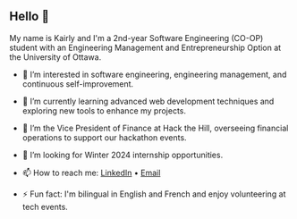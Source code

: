 ## Hello 👋 

My name is Kairly and I'm a 2nd-year Software Engineering (CO-OP) student with an Engineering Management and Entrepreneurship Option at the University of Ottawa.


- 👀 I’m interested in software engineering, engineering management, and continuous self-improvement.
  
- 🌱 I’m currently learning advanced web development techniques and exploring new tools to enhance my projects.
  
- 💼 I’m the Vice President of Finance at Hack the Hill, overseeing financial operations to support our hackathon events.
  
- 🤝 I’m looking for Winter 2024 internship opportunities.
  
- 📫 How to reach me: [LinkedIn](https://www.linkedin.com/in/kairly-t-892983235/) • [Email](mailto:kairly.tauk@outlook.com)
  
- ⚡️ Fun fact: I'm bilingual in English and French and enjoy volunteering at tech events.
